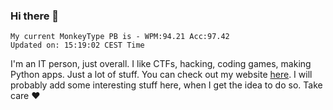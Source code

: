 ### Hi there 👋
<!-- PB START -->
```
My current MonkeyType PB is - WPM:94.21 Acc:97.42
Updated on: 15:19:02 CEST Time
```
<!-- PB END -->
I'm an IT person, just overall. I like CTFs, hacking, coding games, making Python apps. Just a lot of stuff.
You can check out my website [here](https://skill3472.github.io/).
I will probably add some interesting stuff here, when I get the idea to do so. Take care ❤️
